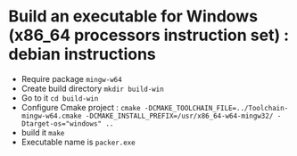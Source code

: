 # Build an executable for Windows (x86_64 processors instruction set) : debian instructions

 * Require package `mingw-w64`
 * Create build directory `mkdir build-win`
 * Go to it `cd build-win`
 * Configure Cmake project : `cmake -DCMAKE_TOOLCHAIN_FILE=../Toolchain-mingw-w64.cmake -DCMAKE_INSTALL_PREFIX=/usr/x86_64-w64-mingw32/ -Dtarget-os="windows" ..`
 * build it `make`
 * Executable name is `packer.exe`
